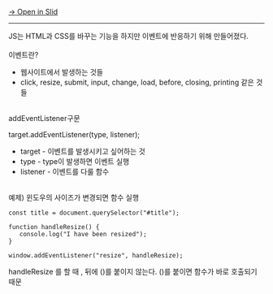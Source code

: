 [→ Open in Slid](https://slid.cc/vdocs/b5b01121293c4a89b84a07515bd8af33)


---


JS는 HTML과 CSS를 바꾸는 기능을 하지만 이벤트에 반응하기 위해 만들어졌다.<br><br>이벤트란?


 - 웹사이트에서 발생하는 것들<br>
 - click, resize, submit, input, change, load, before, closing, printing 같은 것들<br>


<br>addEventListener구문


target.addEventListener(type, listener);<br>


 - target - 이벤트를 발생시키고 싶어하는 것
 - type - type이 발생하면 이벤트 실행
 - listener - 이벤트를 다룰 함수&nbsp;


<br>예제) 윈도우의 사이즈가 변경되면 함수 실행

```
const title = document.querySelector("#title");

function handleResize() {
   console.log("I have been resized");
}

window.addEventListener("resize", handleResize);
```


handleResize 를 할 때 , 뒤에 ()를 붙이지 않는다. ()를 붙이면 함수가 바로 호출되기 때문



